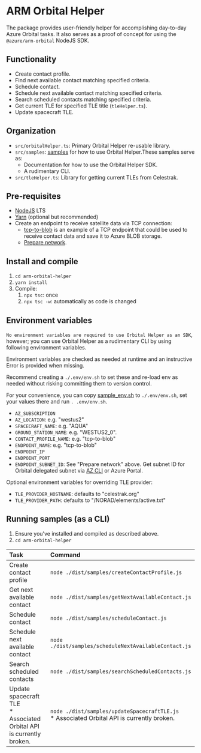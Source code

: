 <!---
  Copyright (c) 2022 Microsoft Corporation. All rights reserved.
  Software is licensed under the MIT License. See LICENSE in the project
  root for license information.
-->
# ARM Orbital Helper
The package provides user-friendly helper for accomplishing day-to-day Azure Orbital tasks.
It also serves as a proof of concept for using the `@azure/arm-orbital` NodeJS SDK. 

## Functionality
* Create contact profile.
* Find next available contact matching specified criteria.
* Schedule contact.
* Schedule next available contact matching specified criteria.
* Search scheduled contacts matching specified criteria.
* Get current TLE for specified TLE title (`tleHelper.ts`).
* Update spacecraft TLE.

## Organization
* `src/orbitalHelper.ts`: Primary Orbital Helper re-usable library.
* `src/samples`: [samples](src/samples) for how to use Orbital Helper.These samples serve as:
  * Documentation for how to use the Orbital Helper SDK.
  * A rudimentary CLI.
* `src/tleHelper.ts`: Library for getting current TLEs from Celestrak.

## Pre-requisites
* [NodeJS](https://nodejs.dev/download/) LTS
* [Yarn](https://classic.yarnpkg.com/en/docs/getting-started) (optional but recommended)
* Create an endpoint to receive satellite data via TCP connection:
  * [tcp-to-blob](../tcp-to-blob) is an example of a TCP endpoint that could be used to receive contact data and save it to Azure BLOB storage.
  * [Prepare network](https://review.docs.microsoft.com/en-us/azure/orbital/howto-prepare-network?branch=release-ga-orbital).

## Install and compile
1. `cd arm-orbital-helper`
2. `yarn install`
3. Compile:
   1. `npx tsc`: once
   2. `npx tsc -w`: automatically as code is changed

## Environment variables
`No environment variables are required to use Orbital Helper as an SDK`, however; you can use Orbital Helper as a rudimentary CLI by using following environment variables.

Environment variables are checked as needed at runtime and an instructive Error is provided when missing.

Recommend creating a `./.env/env.sh` to set these and re-load env as needed without risking committing them to version control.

For your convenience, you can copy [sample_env.sh](sample_env.sh) to `./.env/env.sh`, set your values there and run `. .env/env.sh`.

* `AZ_SUBSCRIPTION`
* `AZ_LOCATION`: e.g. "westus2"
* `SPACECRAFT_NAME`: e.g. "AQUA"
* `GROUND_STATION_NAME`: e.g. "WESTUS2_0".
* `CONTACT_PROFILE_NAME`: e.g. "tcp-to-blob"
* `ENDPOINT_NAME`: e.g. "tcp-to-blob"
* `ENDPOINT_IP`
* `ENDPOINT_PORT`
* `ENDPOINT_SUBNET_ID`: See "Prepare network" above. Get subnet ID for Orbital delegated subnet via [AZ CLI](https://docs.microsoft.com/en-us/cli/azure/network/vnet/subnet?view=azure-cli-latest#az-network-vnet-subnet-list) or Azure Portal.

Optional environment variables for overriding TLE provider:
* `TLE_PROVIDER_HOSTNAME`: defaults to "celestrak.org"
* `TLE_PROVIDER_PATH`: defaults to "/NORAD/elements/active.txt"


## Running samples (as a CLI)
1. Ensure you've installed and compiled as described above.
2. `cd arm-orbital-helper`

| Task                                                                    | Command                                                                                                  |
|:------------------------------------------------------------------------|:---------------------------------------------------------------------------------------------------------|
| Create contact profile                                                  | `node ./dist/samples/createContactProfile.js`                                                            |
| Get next available contact                                              | `node ./dist/samples/getNextAvailableContact.js`                                                         |
| Schedule contact                                                        | `node ./dist/samples/scheduleContact.js`                                                                 |
| Schedule next available contact                                         | `node ./dist/samples/scheduleNextAvailableContact.js`                                                    |
| Search scheduled contacts                                               | `node ./dist/samples/searchScheduledContacts.js`                                                         |
| Update spacecraft TLE<br/>* Associated Orbital API is currently broken. | `node ./dist/samples/updateSpacecraftTLE.js`<br/>* Associated Orbital API is currently broken.           |


